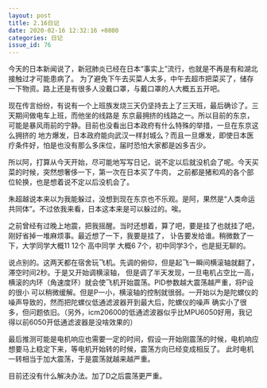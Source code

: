 ```yaml
---
layout: post
title: 2.16日记
date: 2020-02-16 12:32:16 +0800
categories: 日记
issue_id: 76
---
```


今天的日本新闻说了，新冠肺炎已经在日本“事实上”流行，也就是不再是有和湖北接触过才可能患病了。
为了避免下午去买菜人太多，中午去超市把菜买了，储存一下物资。路上还是有很多人没戴口罩，与戴口罩的人大概五五开吧。

现在传言纷纷，有说有一个上班族发烧三天仍坚持去上了三天班，最后确诊了。三天期间做电车上班，而他坐的线路是
东京最拥挤的线路之一。所以目前的东京，可能是暴风雨前的宁静。目前也没看出日本政府有什么特殊的举措，一旦在东京这么拥挤的
地方爆发，日本政府能向武汉一样封城么？而且一旦爆发，即使日本医疗条件好，怕是也没有那么多床位，届时恐怕大家都是凶多吉少。

所以阿，打算从今天开始，尽可能地写写日记，说不定以后就没机会了呢。今天买菜的时候，突然想奢侈一下，第一次在日本买了牛肉，
之前都是猪和鸡的各个部位轮换，也是想着说不定以后没机会了。

朱超越说本来以为我能躲过，没想到现在东京也不乐观。是阿，果然是“人类命运共同体”。不过依我来看，日本这本来是可以躲过的。唉。

之前曾经有过晚上地震，把我摇醒。当时还想着，算了吧，要是挂了也就挂了吧，刚好省掉一堆麻烦事。最近想了一下，我要是挂了，
讣告要发给谁。稍微数了一下，大学同学大概11 12个 高中同学 大概6 7个，初中同学3个，也是挺无聊的。

说点别的。这两天都在宿舍玩飞机。先调的俯仰，但是起飞一瞬间横滚轴就翻了，滞空时间2秒。于是又开始调横滚轴，
但是调了半天发现，一旦电机占空比一高，横滚的内环（角速度环）就会使飞机开始震荡。PID参数越大震荡越严重，将P设的很小
可以稍微缓解。但是P一小，横滚轴的控制就很弱。一开始以为是陀螺仪的噪声导致的，然而把陀螺仪低通滤波器开到最大后，陀螺仪的噪声
确实小了很多，但问题依旧。（另外，icm20600的低通滤波器似乎比MPU6050好用，我记得以前6050开低通滤波器是没啥效果的）

最后推测可能是电机响应也需要一定的时间，假设一开始刚震荡的时候，电机响应想要马上稳定下来，等电机开始转的时候，震荡方向已经变成相反了。
此时电机一转相当于加大震荡，于是震荡就越来越严重。

目前还没有什么解决办法。加了D之后震荡更严重。





